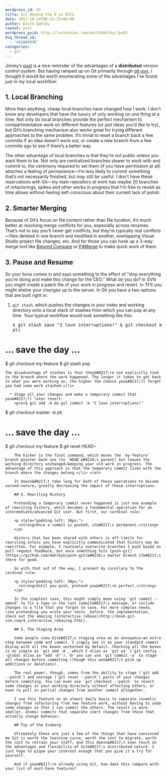 ```yaml
---
wordpress_id: 83
title: Git Beyond the D in DVCS
date: 2011-10-14T06:23:33+00:00
author: Keith Dahlby
layout: post
wordpress_guid: http://lostechies.com/keithdahlby/?p=83
dsq_thread_id:
  - "442889936"
categories:
  - git
---
```

Jimmy&#8217;s [post](http://lostechies.com/jimmybogard/2011/10/14/the-d-in-dvcs/ "The D in DVCS") is a nice reminder of the advantages of a **distributed** version control system. But having ramped up on Git primarily through [git-svn](http://solutionizing.net/2010/11/26/git-svn-aliases-git-up-and-git-dci/ "Better git-svn Through Aliases"), I thought it would be worth enumerating some of the advantages I&#8217;ve found just in my local workflow:

## 1. Local Branching

More than anything, cheap local branches have changed how I work. I don&#8217;t know any developers that have the luxury of only working on one thing at a time. Not only do local branches provide the perfect mechanism to compartmentalize work on different features (or just ideas you&#8217;d like to try), but Git&#8217;s branching mechanism also works great for trying different approaches to the same problem. It&#8217;s trivial to reset a branch back a few commits if an idea doesn&#8217;t work out, or create a new branch from a few commits ago to see if there&#8217;s a better way.

The other advantage of local branches is that they&#8217;re not public unless you want them to be. Not only are centralized branches slower to work with and commit to, the ceremony required to set them (if you have permission at all) attaches a feeling of permanence—I&#8217;m less likely to commit something that&#8217;s not necessarily finished, but may still be useful. I don&#8217;t have these reservations with Git—my main repository at work has maybe 20 branches of refactorings, spikes and other works in progress that I&#8217;m free to revisit as time allows without feeling self-conscious about their current lack of polish.

## 2. Smarter Merging

Because of Git&#8217;s focus on file content rather than file location, it&#8217;s much better at resolving merge conflicts for you, especially across renames. That&#8217;s not to say you&#8217;ll never get conflicts, but they&#8217;re typically real conflicts—files deleted in one branch and modified in another, overlapping Visual Studio project file changes, etc. And for those you can hook up a 3-way merge tool like [Beyond Compare](http://www.scootersoftware.com/ "Beyond Compare") or [P4Merge](http://www.perforce.com/product/components/perforce_visual_merge_and_diff_tools "P4Merge") to make quick work of them.

## 3. Pause and Resume

So your boss comes in and says something to the effect of &#8220;stop everything you&#8217;re doing and make this change for the CEO.&#8221; What do you do? In SVN you might create a patch file of your work in progress and revert. In TFS you might shelve your changes up to the server. In Git you have a two options that are built right in:

  1. `git stash`, which pushes the changes in your index and working directory onto a local stack of stashes from which you can pop at any time. Your typical workflow would look something like this: 
    <pre>$ git stash save "I love interruptions!"
$ git checkout master -b pti
# ... save the day ...
$ git checkout my-feature
$ git stash pop</pre>
    
    The disadvantage of stashes is that they&#8217;re not explicitly tied to the branch where the work happened. The longer it takes to get back to what you were working on, the higher the chance you&#8217;ll forget you had some work stashed.</li> 
    
      * Stage all your changes and make a temporary commit that you&#8217;ll later revert: 
        <pre>$ git add -A && git commit -m "I love interruptions!"
$ git checkout master -b pti
# ... save the day ...
$ git checkout my-feature
$ git reset HEAD~</pre>
        
        The kicker is the final command, which moves the `my-feature` branch pointer back one (to `HEAD`&#8216;s parent) but leaves the working directory unchanged—keeping your old work in progress. The advantage of this approach is that the temporary commit lives with the branch where the changes belong.</li> </ol> 
        
        It doesn&#8217;t take long for both of these operations to become second-nature, greatly decreasing the impact of these interruptions.
        
        ## 4. Rewriting History
        
        Pretending a temporary commit never happened is just one example of rewriting history, which becomes a fundamental operation for an intermediate/advanced Git user. But first, our cardinal rule:
        
        <p style="padding-left: 30px;">
          <strong>Once a commit is pushed, it&#8217;s permanent.</strong>
        </p>
        
        History that has been shared with others is off-limits for rewriting unless you have explicitly communicated that history may be rewritten. For example, I routinely overwrite branches I push based on pull request feedback, but once something hits [posh-git](https://github.com/dahlbyk/posh-git)&#8216;s master branch it&#8217;s there for good.
        
        So with that out of the way, I present my corollary to the cardinal rule:
        
        <p style="padding-left: 30px;">
          <strong>Until you push, pretend you&#8217;re perfect.</strong>
        </p>
        
        In the simplest case, this might simply mean using `git commit --amend` to fix a typo in the last commit&#8217;s message, or include changes to a file that you forgot to save. For more complex needs, like pretending you wrote your tests _before_ the implementation, check out the amazing [interactive rebase](http://book.git-scm.com/4_interactive_rebasing.html).
        
        ## 5. The Staging Area
        
        Some people view Git&#8217;s staging area as an annoyance—an extra step between code and commit. I simply see it as your standard commit dialog with all the boxes unchecked by default. Checking all the boxes is as simple as `git add -A`, which I alias as `git aa` (`git config --global alias.aa "add -A"`). Or you can use `git commit -a` to stage all changes before commiting (though this won&#8217;t pick up additions or deletions).
        
        The real power, though, comes from the ability to stage (`git add --patch`) and unstage (`git reset --patch`) parts of your changes before commiting. You can even use `git checkout --patch` to revert some changes in your working directory without affecting others, or even to pull in partial changes from another commit altogether.
        
        I use this feature on an almost daily basis to separate cosmetic changes from refactoring from new feature work, without having to undo some changes so that I can commit the others. The result is more smaller, atomic commits that separate inert changes from those that actually change behavior.
        
        ## Tip of the Iceberg
        
        Ultimately these are just a few of the things that have convinced me Git is worth the learning curve, worth the cost to migrate, worth the cost to retrain your staff; and this doesn&#8217;t even touch on the advantages and flexibility of Git&#8217;s distributed nature. I just hope to pique your interest enough that you give it a try for yourself.
        
        And if you&#8217;re already using Git, how does this compare with your list of must-have features?